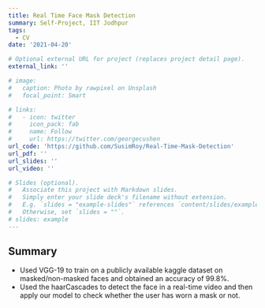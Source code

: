 ```yaml
---
title: Real Time Face Mask Detection
summary: Self-Project, IIT Jodhpur
tags:
  - CV
date: '2021-04-20'

# Optional external URL for project (replaces project detail page).
external_link: ''

# image:
#   caption: Photo by rawpixel on Unsplash
#   focal_point: Smart

# links:
#   - icon: twitter
#     icon_pack: fab
#     name: Follow
#     url: https://twitter.com/georgecushen
url_code: 'https://github.com/SusimRoy/Real-Time-Mask-Detection'
url_pdf: ''
url_slides: ''
url_video: ''

# Slides (optional).
#   Associate this project with Markdown slides.
#   Simply enter your slide deck's filename without extension.
#   E.g. `slides = "example-slides"` references `content/slides/example-slides.md`.
#   Otherwise, set `slides = ""`.
# slides: example
---
```


## Summary 
- Used VGG-19 to train on a publicly available kaggle dataset on masked/non-masked faces and obtained an accuracy of 99.8%.
- Used the haarCascades to detect the face in a real-time video and then apply our model to check whether the user has worn a mask or not.